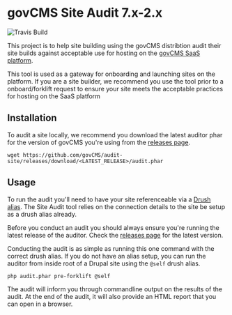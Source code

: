# govCMS Site Audit 7.x-2.x
![Travis Build](https://travis-ci.org/govCMS/audit-site.svg?branch=7.x-2.x)

This project is to help site building using the govCMS distribtion audit their
site builds against acceptable use for hosting on the
[govCMS SaaS platform](https://www.govcms.gov.au/how-it-works/compare-saas-and-paas).

This tool is used as a gateway for onboarding and launching sites on the
platform. If you are a site builder, we recommend you use the tool prior to a
 onboard/forklift request to ensure your site meets the acceptable practices
 for hosting on the SaaS platform


## Installation

To audit a site locally, we recommend you download the latest auditor phar for the
version of govCMS you're using from the [releases page](https://github.com/govCMS/audit-site/releases).

```
wget https://github.com/govCMS/audit-site/releases/download/<LATEST_RELEASE>/audit.phar
```

## Usage

To run the audit you'll need to have your site referenceable via a [Drush alias](https://github.com/drush-ops/drush/blob/master/examples/example.aliases.drushrc.php). The Site Audit tool relies on the connection details to the site be setup as a drush alias already.

Before you conduct an audit you should always ensure you're running the latest
release of the auditor. Check the [releases page](https://github.com/govCMS/audit-site/releases) for the latest version.

Conducting the audit is as simple as running this one command with the correct drush alias. If you do not have an alias setup, you can run the auditor from inside root
of a Drupal site using the `@self` drush alias.

```
php audit.phar pre-forklift @self
```

The audit will inform you through commandline output on the results of the audit. At the end of the audit, it will also provide an HTML report that you can open in a browser.
